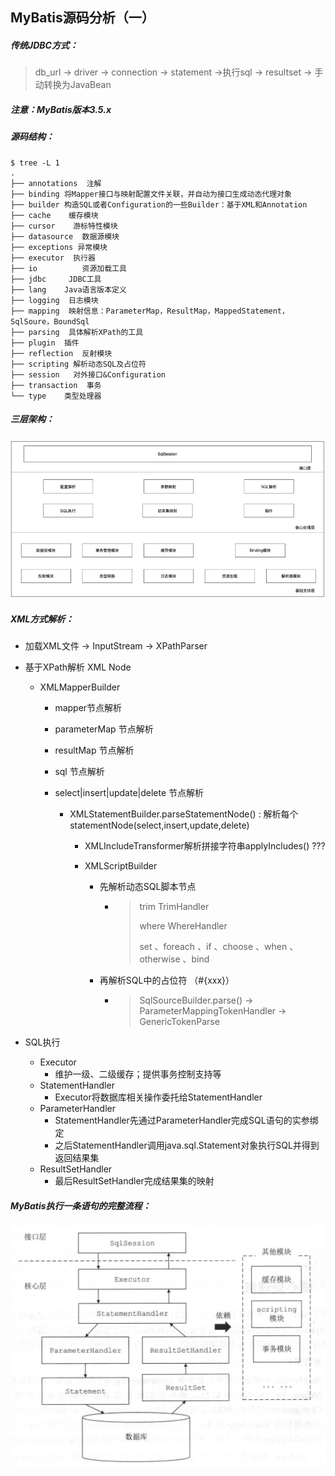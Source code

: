 ## MyBatis源码分析（一）

##### 传统JDBC方式：

> db_url -> driver -> connection -> statement ->执行sql -> resultset -> 手动转换为JavaBean



##### 注意：MyBatis版本3.5.x



##### 源码结构：

```shell
$ tree -L 1
.
├── annotations  注解
├── binding 将Mapper接口与映射配置文件关联，并自动为接口生成动态代理对象
├── builder 构造SQL或者Configuration的一些Builder：基于XML和Annotation
├── cache    缓存模块
├── cursor    游标特性模块
├── datasource  数据源模块
├── exceptions 异常模块
├── executor  执行器
├── io			资源加载工具
├── jdbc     JDBC工具
├── lang    Java语言版本定义
├── logging  日志模块
├── mapping  映射信息：ParameterMap，ResultMap，MappedStatement，SqlSoure，BoundSql
├── parsing  具体解析XPath的工具
├── plugin  插件
├── reflection  反射模块
├── scripting 解析动态SQL及占位符
├── session   对外接口&Configuration
├── transaction  事务
└── type    类型处理器
```



##### 三层架构：

![image-20200306232757125](assets/image-20200306232757125.png)



##### XML方式解析：

- 加载XML文件 -> InputStream -> XPathParser

- 基于XPath解析 XML Node 

  - XMLMapperBuilder

    - mapper节点解析

    - parameterMap 节点解析

    - resultMap 节点解析

    - sql 节点解析

    - select|insert|update|delete 节点解析

      - XMLStatementBuilder.parseStatementNode() : 解析每个statementNode(select,insert,update,delete) 

        - XMLIncludeTransformer解析拼接字符串applyIncludes() ???

        - XMLScriptBuilder

          - 先解析动态SQL脚本节点

            - > trim      TrimHandler 
              >
              > where     WhereHandler
              >
              > set 、foreach  、if  、choose  、when  、otherwise 、bind     

          - 再解析SQL中的占位符 （#{xxx}）

            - > SqlSourceBuilder.parse()  -> ParameterMappingTokenHandler -> GenericTokenParse

- SQL执行

  - Executor
    - 维护一级、二级缓存；提供事务控制支持等
  - StatementHandler
    - Executor将数据库相关操作委托给StatementHandler
  - ParameterHandler
    - StatementHandler先通过ParameterHandler完成SQL语句的实参绑定
    - 之后StatementHandler调用java.sql.Statement对象执行SQL并得到返回结果集
  - ResultSetHandler
    - 最后ResultSetHandler完成结果集的映射



##### MyBatis执行一条语句的完整流程：

<img src="./assets/image-20200304200333284.png" alt="image-20200304200333284" style="zoom:50%;" />

